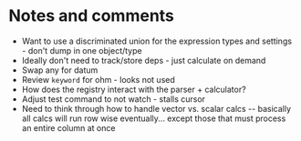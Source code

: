# Notes and comments

- Want to use a discriminated union for the expression types and settings - don't dump in one object/type
- Ideally don't need to track/store deps - just calculate on demand
- Swap any for datum
- Review `keyword` for ohm - looks not used
- How does the registry interact with the parser + calculator?
- Adjust test command to not watch - stalls cursor
- Need to think through how to handle vector vs. scalar calcs -- basically all calcs will run row wise eventually... except those that must process an entire column at once
